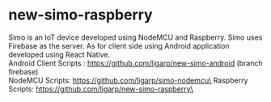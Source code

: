 # new-simo-raspberry
Simo is an IoT device developed using NodeMCU and Raspberry. Simo uses Firebase as the server. As for client side using Android application developed using React Native.\
Android Client Scripts : https://github.com/ligarp/new-simo-android (branch firebase)\
NodeMCU Scripts: https://github.com/ligarp/simo-nodemcu\
Raspberry Scripts: https://github.com/ligarp/new-simo-raspberry\
